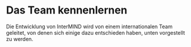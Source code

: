 # Das Team kennenlernen

Die Entwicklung von InterMIND wird von einem internationalen Team geleitet, von denen sich einige dazu entschieden haben, unten vorgestellt zu werden.

<TeamMembersGrid :members="[
  {
    name: 'Jilarganti',
    desc: 'VAE',
    avatarLink: '/team/alex.jpg',
    links: [
      { icon: 'mdi:github', link: 'https://github.com/jilarganti' },
      { icon: 'mdi:linkedin', link: 'https://www.linkedin.com/in/aleksey-korolev/' }
    ]
  },
  {
    name: 'Windicted',
    desc: 'Portugal',
    avatarLink: '/team/incognito.png',
    links: [
      { icon: 'mdi:gitlab', link: 'https://gitlab.com/alexander.strikhalev' }
    ]
  },
]" />

<TeamMembersGrid :members="[
  {
    name: 'Claude',
    desc: 'USA',
    avatarLink: '/team/ai.webp',
    links: [
      { icon: 'vscode-icons:file-type-claude', link: 'https://www.anthropic.com/solutions/agents' }
    ]
  },
  {
    name: 'Gemini',
    desc: 'USA',
    avatarLink: '/team/ai.webp',
    links: [
      { icon: 'material-icon-theme:gemini-ai', link: 'https://www.anthropic.com/solutions/agents' }
    ]
  },
  {
    name: 'ChatGPT',
    desc: 'USA',
    avatarLink: '/team/ai.webp',
    links: [
      { icon: 'streamline-logos:openai-logo', link: 'https://www.anthropic.com/solutions/agents' }
    ]
  },
  {
    name: 'DeepSeek',
    desc: 'China',
    avatarLink: '/team/ai.webp',
    links: [
      { icon: 'arcticons:deepseek', link: 'https://www.anthropic.com/solutions/agents' }
    ]
  },
]" />